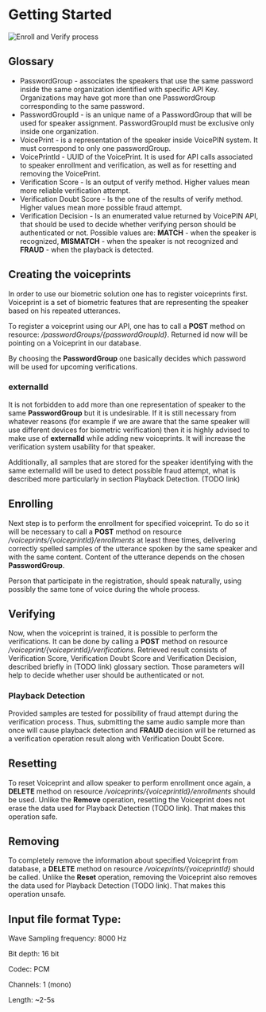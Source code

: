 # Getting Started

![Enroll and Verify process](https://cloud.githubusercontent.com/assets/1618196/8716463/aa4fc09c-2b91-11e5-9d2e-2db257d139de.jpg)

## Glossary

* PasswordGroup - associates the speakers that use the same password inside the same organization identified with specific API Key. Organizations may have got more than one PasswordGroup
corresponding to the same password.
* PasswordGroupId - is an unique name of a PasswordGroup that will be used for speaker assignment. PasswordGroupId must be exclusive only inside one organization.
* VoicePrint - is a representation of the speaker inside VoicePIN system. It must correspond to only one passwordGroup.
* VoicePrintId - UUID of the VoicePrint. It is used for API calls associated to speaker enrollment and verification, as well as for resetting and removing the VoicePrint.
* Verification Score - Is an output of verify method. Higher values mean more
reliable verification attempt.
* Verification Doubt Score - Is the one of the results of verify method. Higher
values mean more possible fraud attempt.
* Verification Decision - Is an enumerated value returned by VoicePIN API, that should be used to decide whether verifying person should be authenticated or not. Possible values are: **MATCH** - when the speaker is recognized, **MISMATCH** - when the speaker is not recognized and **FRAUD** - when the playback is detected.

## Creating the voiceprints

In order to use our biometric solution one has to register voiceprints first. Voiceprint is a set of biometric features that are representing the speaker based on his repeated utterances.

To register a voiceprint using our API, one has to call a **POST** method on resource: */passwordGroups/{passwordGroupId}*. Returned id now will be pointing on a Voiceprint in our database.

By choosing the **PasswordGroup** one basically decides which password will be used for upcoming verifications.

### externalId

It is not forbidden to add more than one representation of speaker to the same **PasswordGroup** but it is undesirable. If it is still necessary from whatever reasons (for example if we are aware that the same speaker will use different devices for biometric verification) then it is highly advised to make use of **externalId** while adding new voiceprints. It will increase the verification system usability for that speaker.

Additionally, all samples that are stored for the speaker identifying with
the same externalId will be used to detect possible fraud attempt, what is described
more particularly in section Playback Detection. (TODO link)

## Enrolling

Next step is to perform the enrollment for specified voiceprint. To do so it will be necessary to call a **POST** method on resource */voiceprints/{voiceprintId}/enrollments* at least three times, delivering correctly spelled samples of the utterance
spoken by the same speaker and with the same content.
Content of the utterance depends on the chosen **PasswordGroup**.

Person that participate in the registration, should speak naturally, using possibly the same tone of voice during the whole process.

## Verifying

Now, when the voiceprint is trained, it is possible to perform the verifications. It can be done by calling a **POST** method on resource */voiceprint/{voiceprintId}/verifications*. Retrieved result consists of Verification Score, Verification Doubt Score and
Verification Decision, described briefly in (TODO link) glossary section. Those
parameters will help to decide whether user should be authenticated or not.

### Playback Detection

Provided samples are tested for possibility of fraud attempt during the verification
process. Thus, submitting the same audio sample more than once
will cause playback detection and **FRAUD** decision will be returned
as a verification operation result along with Verification Doubt Score.

## Resetting

To reset Voiceprint and allow speaker to perform enrollment once again, a **DELETE** method on resource */voiceprints/{voiceprintId}/enrollments* should be used.
Unlike the **Remove** operation, resetting the Voiceprint does not erase the
data used for Playback Detection (TODO link). That makes this operation safe.

## Removing

To completely remove the information about specified Voiceprint from database, a **DELETE** method on resource */voiceprints/{voiceprintId}* should be called.
Unlike the **Reset** operation, removing the Voiceprint also removes the
data used for Playback Detection (TODO link). That makes this operation unsafe.

## Input file format Type:

Wave Sampling frequency: 8000 Hz

Bit depth: 16 bit

Codec: PCM

Channels: 1 (mono)

Length: ~2-­5s
